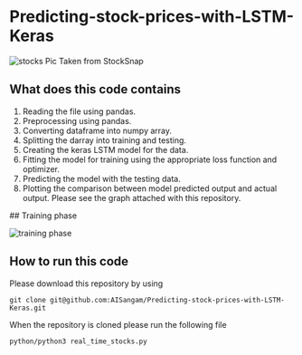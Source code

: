 # Predicting-stock-prices-with-LSTM-Keras  
![stocks](https://user-images.githubusercontent.com/35392729/53113446-a05f1400-3567-11e9-86ca-e30ef90ccef6.jpg)
  Pic Taken from StockSnap  
  
## What does this code contains  
<ol>
  <li> Reading the file using pandas.</li>
  <li> Preprocessing using pandas. </li>
  <li> Converting dataframe into numpy array. </li>
  <li> Splitting the darray into training and testing. </li>
  <li> Creating the keras LSTM model for the data. </li>
  <li> Fitting the model for training using the appropriate loss function and optimizer. </li>
  <li> Predicting the model with the testing data. </li>
  <li> Plotting the comparison between model predicted output and actual output. Please see the graph attached with this repository. </li>
  </ol>
## Training phase  

![training phase](https://user-images.githubusercontent.com/35392729/53113897-a1dd0c00-3568-11e9-9097-5a9174def801.png)  

## How to run this code  

Please download this repository by using

```
git clone git@github.com:AISangam/Predicting-stock-prices-with-LSTM-Keras.git

```
When the repository is cloned please run the following file

```
python/python3 real_time_stocks.py

```



  
  
  
